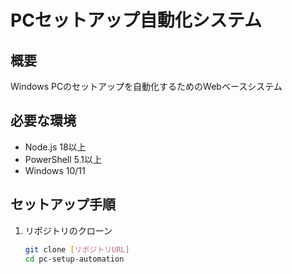 # PCセットアップ自動化システム

## 概要
Windows PCのセットアップを自動化するためのWebベースシステム

## 必要な環境
- Node.js 18以上
- PowerShell 5.1以上
- Windows 10/11

## セットアップ手順
1. リポジトリのクローン
   ```bash
   git clone [リポジトリURL]
   cd pc-setup-automation
